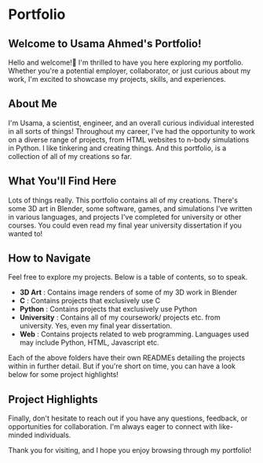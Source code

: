 # Portfolio

## Welcome to Usama Ahmed's Portfolio!
Hello and welcome!👋 I'm thrilled to have you here exploring my portfolio. Whether you're a potential employer, collaborator, or just curious about my work, I'm excited to showcase my projects, skills, and experiences.

## About Me
I'm Usama, a scientist, engineer, and an overall curious individual interested in all sorts of things! Throughout my career, I've had the opportunity to work on a diverse range of projects, from HTML websites to n-body simulations in Python. I like tinkering and creating things. And this portfolio, is a collection of all of my creations so far.

## What You'll Find Here
Lots of things really. This portfolio contains all of my creations. There's some 3D art in Blender, some software, games, and simulations I've written in various languages, and projects I've completed for university or other courses. You could even read my final year university dissertation if you wanted to!

## How to Navigate
Feel free to explore my projects. Below is a table of contents, so to speak.

- **3D Art** : Contains image renders of some of my 3D work in Blender
- **C** : Contains projects that exclusively use C
- **Python** : Contains projects that exclusively use Python
- **University** : Contains all of my coursework/ projects etc. from university. Yes, even my final year dissertation.
- **Web** : Contains projects related to web programming. Languages used may include Python, HTML, Javascript etc.

Each of the above folders have their own READMEs detailing the projects within in further detail. But if you're short on time, you can have a look below for some project highlights!

## Project Highlights

Finally, don't hesitate to reach out if you have any questions, feedback, or opportunities for collaboration. I'm always eager to connect with like-minded individuals.

Thank you for visiting, and I hope you enjoy browsing through my portfolio!
